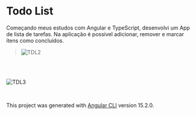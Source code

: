 # Todo List
Começando meus estudos com Angular e TypeScript, desenvolvi um App de lista de tarefas.
Na aplicação é possivel adicionar, remover e marcar itens como concluídos.
<br>

> ![TDL2](https://user-images.githubusercontent.com/56324622/221329384-1fc31960-e3c3-4c4b-ab26-0fd03b6a7183.png)

<br>
<br>

![TDL3](https://user-images.githubusercontent.com/56324622/221329417-9c1aa2b5-eb12-4274-a440-e516ac99ef70.png)

<br> 




This project was generated with [Angular CLI](https://github.com/angular/angular-cli) version 15.2.0.
